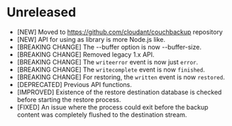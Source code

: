 # Unreleased

- [NEW] Moved to https://github.com/cloudant/couchbackup repository
- [NEW] API for using as library is more Node.js like.
- [BREAKING CHANGE] The --buffer option is now --buffer-size.
- [BREAKING CHANGE] Removed legacy 1.x API.
- [BREAKING CHANGE] The `writeerror` event is now just `error`.
- [BREAKING CHANGE] The `writecomplete` event is now `finished`.
- [BREAKING CHANGE] For restoring, the `written` event is now `restored`.
- [DEPRECATED] Previous API functions.
- [IMPROVED] Existence of the restore destination database is checked before
  starting the restore process.
- [FIXED] An issue where the process could exit before the backup content was
  completely flushed to the destination stream.
